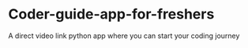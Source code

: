 # Coder-guide-app-for-freshers
A direct video link python app where you can start your coding journey
